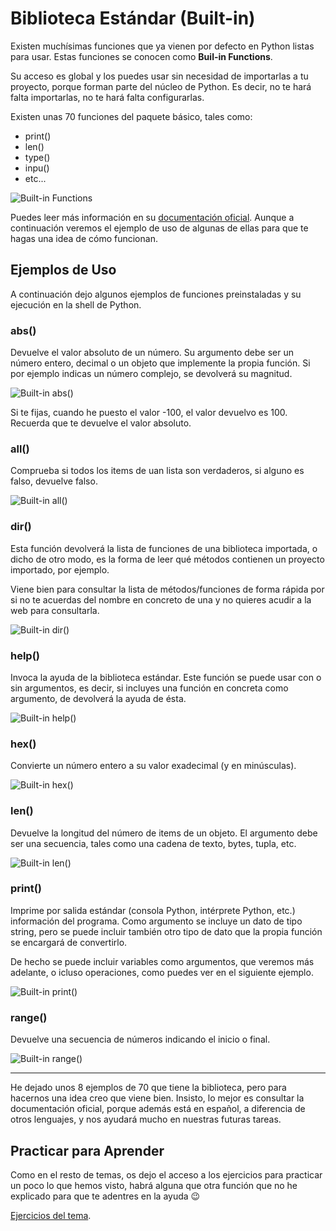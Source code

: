 # Biblioteca Estándar (Built-in)

Existen muchísimas funciones que ya vienen por defecto en Python listas para usar. Estas funciones se conocen como **Buil-in Functions**.

Su acceso es global y los puedes usar sin necesidad de importarlas a tu proyecto, porque forman parte del núcleo de Python. Es decir, no te hará falta importarlas, no te hará falta configurarlas.

Existen unas 70 funciones del paquete básico, tales como:

- print()
- len()
- type()
- inpu()
- etc...

![Built-in Functions](/99%20-%20Imagenes/built-in_functions.png)

Puedes leer más información en su [documentación oficial](https://docs.python.org/3.9/library/functions.html). Aunque a continuación veremos el ejemplo de uso de algunas de ellas para que te hagas una idea de cómo funcionan.

## Ejemplos de Uso

A continuación dejo algunos ejemplos de funciones preinstaladas y su ejecución en la shell de Python.

### abs()

Devuelve el valor absoluto de un número. Su argumento debe ser un número entero, decimal o un objeto que implemente la propia función. Si por ejemplo indicas un número complejo, se devolverá su magnitud.

![Built-in abs()](/99%20-%20Imagenes/buil-in_abs.png)

Si te fijas, cuando he puesto el valor -100, el valor devuelvo es 100. Recuerda que te devuelve el valor absoluto.

### all()

Comprueba si todos los items de uan lista son verdaderos, si alguno es falso, devuelve falso.

![Built-in all()](/99%20-%20Imagenes/buil-in_all.png)

### dir()

Esta función devolverá la lista de funciones de una biblioteca importada, o dicho de otro modo, es la forma de leer qué métodos contienen un proyecto importado, por ejemplo.

Viene bien para consultar la lista de métodos/funciones de forma rápida por si no te acuerdas del nombre en concreto de una y no quieres acudir a la web para consultarla.

![Built-in dir()](/99%20-%20Imagenes/buil-in_dir.png)

### help()

Invoca la ayuda de la biblioteca estándar. Este función se puede usar con o sin argumentos, es decir, si incluyes una función en concreta como argumento, de devolverá la ayuda de ésta.

![Built-in help()](/99%20-%20Imagenes/buil-in_help.png)

### hex()

Convierte un número entero a su valor exadecimal (y en minúsculas).

![Built-in hex()](/99%20-%20Imagenes/buil-in_hex.png)

### len()

Devuelve la longitud del número de items de un objeto. El argumento debe ser una secuencia, tales como una cadena de texto, bytes, tupla, etc.

![Built-in len()](/99%20-%20Imagenes/buil-in_len.png)

### print()

Imprime por salida estándar (consola Python, intérprete Python, etc.) información del programa. Como argumento se incluye un dato de tipo string, pero se puede incluir también otro tipo de dato que la propia función se encargará de convertirlo.

De hecho se puede incluir variables como argumentos, que veremos más adelante, o icluso operaciones, como puedes ver en el siguiente ejemplo.

![Built-in print()](/99%20-%20Imagenes/buil-in_print.png)

### range()

Devuelve una secuencia de números indicando el inicio o final.

![Built-in range()](/99%20-%20Imagenes/buil-in_range.png)

***

He dejado unos 8 ejemplos de 70 que tiene la biblioteca, pero para hacernos una idea creo que viene bien. Insisto, lo mejor es consultar la documentación oficial, porque además está en español, a diferencia de otros lenguajes, y nos ayudará mucho en nuestras futuras tareas.

## Practicar para Aprender

Como en el resto de temas, os dejo el acceso a los ejercicios para practicar un poco lo que hemos visto, habrá alguna que otra función que no he explicado para que te adentres en la ayuda 😉

[Ejercicios del tema](/6%20-%20Biblioteca%20Est%C3%A1ndar/ejercicios_biblioteca_estandar.md).

